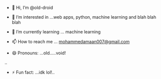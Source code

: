- 👋 Hi, I’m @old-droid
- 👀 I’m interested in ...web apps, python, machine learning and blah blah blah 
- 🌱 I’m currently learning ... machine learning 

- 📫 How to reach me ... mohammedamaan007@gmail.com
- 😄 Pronouns: ...old.....void!

..
- ⚡ Fun fact: ...idk lol!..

<!---
old-droid/old-droid is a ✨ special ✨ repository because its `README.md` (this file) appears on your GitHub profile.
You can click the Preview link to take a look at your changes.
--->
